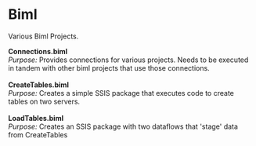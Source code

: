 # Biml
Various Biml Projects. <br>

<b>Connections.biml</b><br>
<i>Purpose:</i> Provides connections for various projects. Needs to be executed in tandem with other biml projects that use those connections.<br>
<br>
<b>CreateTables.biml</b><br>
<i>Purpose:</i> Creates a simple SSIS package that executes code to create tables on two servers.<br>
<br>
<b>LoadTables.biml</b><br>
<i>Purpose:</i> Creates an SSIS package with two dataflows that 'stage' data from CreateTables<br>
